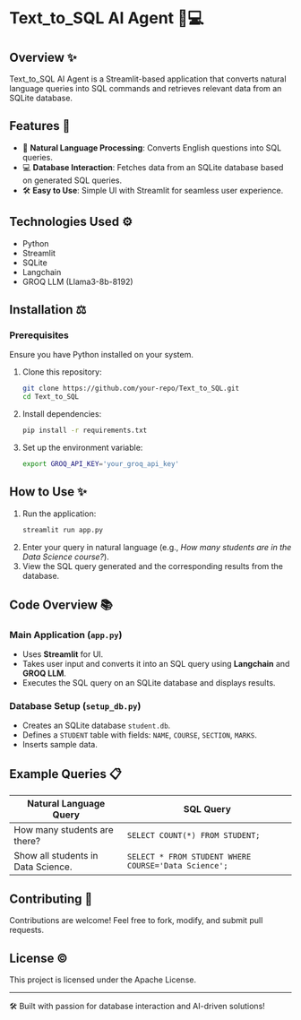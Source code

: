 # Text_to_SQL AI Agent 🤖💻

## Overview ✨
Text_to_SQL AI Agent is a Streamlit-based application that converts natural language queries into SQL commands and retrieves relevant data from an SQLite database.

## Features 📝
- 🔎 **Natural Language Processing**: Converts English questions into SQL queries.
- 💻 **Database Interaction**: Fetches data from an SQLite database based on generated SQL queries.
- 🛠️ **Easy to Use**: Simple UI with Streamlit for seamless user experience.

## Technologies Used ⚙️
- Python
- Streamlit
- SQLite
- Langchain
- GROQ LLM (Llama3-8b-8192)

## Installation ⚖️
### Prerequisites
Ensure you have Python installed on your system.

1. Clone this repository:
   ```sh
   git clone https://github.com/your-repo/Text_to_SQL.git
   cd Text_to_SQL
   ```

2. Install dependencies:
   ```sh
   pip install -r requirements.txt
   ```

3. Set up the environment variable:
   ```sh
   export GROQ_API_KEY='your_groq_api_key'
   ```

## How to Use ✨
1. Run the application:
   ```sh
   streamlit run app.py
   ```
2. Enter your query in natural language (e.g., *How many students are in the Data Science course?*).
3. View the SQL query generated and the corresponding results from the database.

## Code Overview 📚
### Main Application (`app.py`)
- Uses **Streamlit** for UI.
- Takes user input and converts it into an SQL query using **Langchain** and **GROQ LLM**.
- Executes the SQL query on an SQLite database and displays results.

### Database Setup (`setup_db.py`)
- Creates an SQLite database `student.db`.
- Defines a `STUDENT` table with fields: `NAME`, `COURSE`, `SECTION`, `MARKS`.
- Inserts sample data.

## Example Queries 📋
| Natural Language Query | SQL Query |
|------------------------|-----------|
| How many students are there? | `SELECT COUNT(*) FROM STUDENT;` |
| Show all students in Data Science. | `SELECT * FROM STUDENT WHERE COURSE='Data Science';` |

## Contributing 👥
Contributions are welcome! Feel free to fork, modify, and submit pull requests.

## License ©
This project is licensed under the Apache License.

---
🛠️ Built with passion for database interaction and AI-driven solutions!

